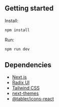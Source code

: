 ## Getting started

Install:

```bash
npm install
```

Run:

```bash
npm run dev
```

## Dependencies

- [Next.js](https://nextjs.org)
- [Radix UI](https://www.radix-ui.com)
- [Tailwind CSS](https://tailwindcss.com)
- [next-themes](https://github.com/pacocoursey/next-themes)
- [@tabler/icons-react](https://tabler.io/docs/icons/react)
